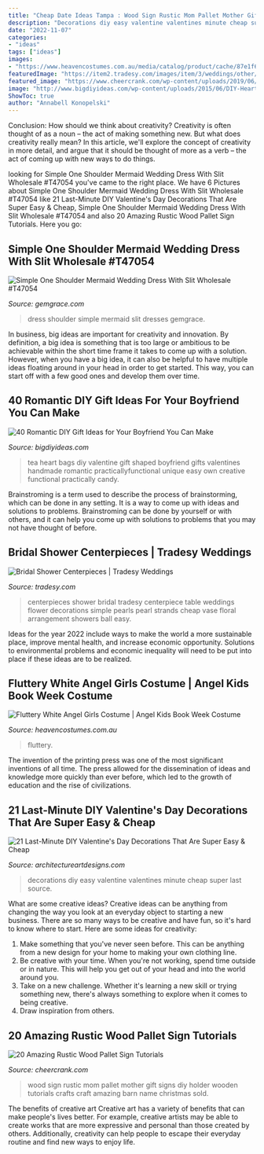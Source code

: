 ```yaml
---
title: "Cheap Date Ideas Tampa : Wood Sign Rustic Mom Pallet Mother Gift Signs Diy Holder Wooden Tutorials Crafts Craft Amazing Barn Name Christmas Sold"
description: "Decorations diy easy valentine valentines minute cheap super last source"
date: "2022-11-07"
categories:
- "ideas"
tags: ["ideas"]
images:
- "https://www.heavencostumes.com.au/media/catalog/product/cache/87e1f69bc93e13dd75c69321dae7010a/f/n/fn-66809-girls-white-fluttery-angel-kids-heavenly-bookweek-costume-2.jpg"
featuredImage: "https://item2.tradesy.com/images/item/3/weddings/other/other/bridal-shower-centerpieces-75581-6.jpg"
featured_image: "https://www.cheercrank.com/wp-content/uploads/2019/06/rustic-wood-pallet-sign-tutorials-13.jpg"
image: "http://www.bigdiyideas.com/wp-content/uploads/2015/06/DIY-Heart-Shaped-Tea-Bags-for-Valentines-Day-14.jpg"
ShowToc: true
author: "Annabell Konopelski"
---
```



Conclusion: How should we think about creativity?
Creativity is often thought of as a noun – the act of making something new. But what does creativity really mean? In this article, we'll explore the concept of creativity in more detail, and argue that it should be thought of more as a verb – the act of coming up with new ways to do things.

	

		
looking for Simple One Shoulder Mermaid Wedding Dress With Slit Wholesale #T47054 you've came to the right place. We have 6 Pictures about Simple One Shoulder Mermaid Wedding Dress With Slit Wholesale #T47054 like 21 Last-Minute DIY Valentine&#039;s Day Decorations That Are Super Easy &amp; Cheap, Simple One Shoulder Mermaid Wedding Dress With Slit Wholesale #T47054 and also 20 Amazing Rustic Wood Pallet Sign Tutorials. Here you go:
		
    
## Simple One Shoulder Mermaid Wedding Dress With Slit Wholesale #T47054

<img loading=lazy src="https://cdn77.gemgrace.com/43819-thickbox_default/simple-one-shoulder-mermaid-wedding-dress-with-slit.jpg" onerror="this.onerror=null;this.src='https://tse1.mm.bing.net/th?id=OIP.YDRqhiaCuuerGgkk3WUniQHaJH&amp;pid=15.1';" alt="Simple One Shoulder Mermaid Wedding Dress With Slit Wholesale #T47054">

_Source: gemgrace.com_

>dress shoulder simple mermaid slit dresses gemgrace. 

	

In business, big ideas are important for creativity and innovation. By definition, a big idea is something that is too large or ambitious to be achievable within the short time frame it takes to come up with a solution. However, when you have a big idea, it can also be helpful to have multiple ideas floating around in your head in order to get started. This way, you can start off with a few good ones and develop them over time.

    
## 40 Romantic DIY Gift Ideas For Your Boyfriend You Can Make

<img loading=lazy src="http://www.bigdiyideas.com/wp-content/uploads/2015/06/DIY-Heart-Shaped-Tea-Bags-for-Valentines-Day-14.jpg" onerror="this.onerror=null;this.src='https://tse3.mm.bing.net/th?id=OIP.UsVBfIwa4aTtia8EepPzhwHaLH&amp;pid=15.1';" alt="40 Romantic DIY Gift Ideas for Your Boyfriend You Can Make">

_Source: bigdiyideas.com_

>tea heart bags diy valentine gift shaped boyfriend gifts valentines handmade romantic practicallyfunctional unique easy own creative functional practically candy. 

	

Brainstroming is a term used to describe the process of brainstorming, which can be done in any setting. It is a way to come up with ideas and solutions to problems. Brainstroming can be done by yourself or with others, and it can help you come up with solutions to problems that you may not have thought of before.

    
## Bridal Shower Centerpieces | Tradesy Weddings

<img loading=lazy src="https://item2.tradesy.com/images/item/3/weddings/other/other/bridal-shower-centerpieces-75581-6.jpg" onerror="this.onerror=null;this.src='https://tse2.mm.bing.net/th?id=OIP.s_q3crFfe10TcSNNAoA9QwHaJ4&amp;pid=15.1';" alt="Bridal Shower Centerpieces | Tradesy Weddings">

_Source: tradesy.com_

>centerpieces shower bridal tradesy centerpiece table weddings flower decorations simple pearls pearl strands cheap vase floral arrangement showers ball easy. 

	

Ideas for the year 2022 include ways to make the world a more sustainable place, improve mental health, and increase economic opportunity. Solutions to environmental problems and economic inequality will need to be put into place if these ideas are to be realized.

    
## Fluttery White Angel Girls Costume | Angel Kids Book Week Costume

<img loading=lazy src="https://www.heavencostumes.com.au/media/catalog/product/cache/87e1f69bc93e13dd75c69321dae7010a/f/n/fn-66809-girls-white-fluttery-angel-kids-heavenly-bookweek-costume-2.jpg" onerror="this.onerror=null;this.src='https://tse1.mm.bing.net/th?id=OIP.8pziARQiey3yLGh0sAumgwHaJ4&amp;pid=15.1';" alt="Fluttery White Angel Girls Costume | Angel Kids Book Week Costume">

_Source: heavencostumes.com.au_

>fluttery. 

	

The invention of the printing press was one of the most significant inventions of all time. The press allowed for the dissemination of ideas and knowledge more quickly than ever before, which led to the growth of education and the rise of civilizations.

    
## 21 Last-Minute DIY Valentine&#039;s Day Decorations That Are Super Easy &amp; Cheap

<img loading=lazy src="https://www.architectureartdesigns.com/wp-content/uploads/2017/02/8-12.jpg" onerror="this.onerror=null;this.src='https://tse1.mm.bing.net/th?id=OIP.HgZUwLYUz63VcDjZsFpuzgHaGe&amp;pid=15.1';" alt="21 Last-Minute DIY Valentine&#039;s Day Decorations That Are Super Easy &amp; Cheap">

_Source: architectureartdesigns.com_

>decorations diy easy valentine valentines minute cheap super last source. 

	

What are some creative ideas?
Creative ideas can be anything from changing the way you look at an everyday object to starting a new business. There are so many ways to be creative and have fun, so it's hard to know where to start. Here are some ideas for creativity: 
1. Make something that you've never seen before. This can be anything from a new design for your home to making your own clothing line. 
2. Be creative with your time. When you're not working, spend time outside or in nature. This will help you get out of your head and into the world around you. 
3. Take on a new challenge. Whether it's learning a new skill or trying something new, there's always something to explore when it comes to being creative. 
4. Draw inspiration from others.

    
## 20 Amazing Rustic Wood Pallet Sign Tutorials

<img loading=lazy src="https://www.cheercrank.com/wp-content/uploads/2019/06/rustic-wood-pallet-sign-tutorials-13.jpg" onerror="this.onerror=null;this.src='https://tse3.mm.bing.net/th?id=OIP.Fj_wEO9C6gDCgNd0v-U1JwHaJ4&amp;pid=15.1';" alt="20 Amazing Rustic Wood Pallet Sign Tutorials">

_Source: cheercrank.com_

>wood sign rustic mom pallet mother gift signs diy holder wooden tutorials crafts craft amazing barn name christmas sold. 

	

The benefits of creative art
Creative art has a variety of benefits that can make people's lives better. For example, creative artists may be able to create works that are more expressive and personal than those created by others. Additionally, creativity can help people to escape their everyday routine and find new ways to enjoy life.

